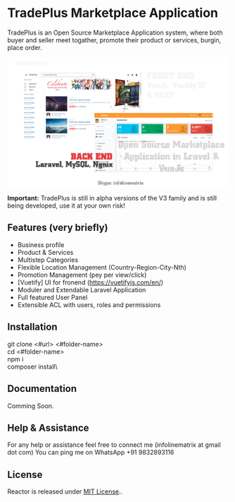 # TradePlus Marketplace Application
TradePlus is an Open Source Marketplace Application system, where both buyer and seller meet togather, promote their product or services, burgin, place order. 

![Reactor Dashboard](https://github.com/infolinematrix/TradePlus/blob/master/application.png)

 
**Important:** TradePlus is still in alpha versions of the V3 family and is still being developed, use it at your own risk!

## Features (very briefly)
* Business profile
* Product & Services
* Multistep Categories
* Flexible Location Management (Country-Region-City-Nth)
* Promotion Management (pey per view/click)
* [Vuetify] UI for fronend (https://vuetifyjs.com/en/)
* Moduler and Extendable Laravel Application
* Full featured User Panel
* Extensible ACL with users, roles and permissions

## Installation
git clone <#url> <#folder-name>\
cd <#folder-name>\
npm i\
composer install\

## Documentation
Comming Soon.

## Help & Assistance
For any help or assistance feel free to connect me (infolinematrix at gmail dot com)
You can ping me on WhatsApp +91 9832893116

## License
Reactor is released under [MIT License](https://github.com/infolinematrix/reactor/blob/master/License.txt)..
